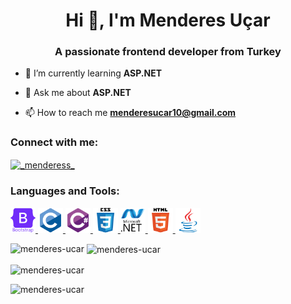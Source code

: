 <h1 align="center">Hi 👋, I'm Menderes Uçar</h1>
<h3 align="center">A passionate frontend developer from Turkey</h3>


- 🌱 I’m currently learning **ASP.NET**

- 💬 Ask me about **ASP.NET**

- 📫 How to reach me **menderesucar10@gmail.com**

<h3 align="left">Connect with me:</h3>
<p align="left">
<a href="https://instagram.com/_menderess_" target="blank"><img align="center" src="https://raw.githubusercontent.com/rahuldkjain/github-profile-readme-generator/master/src/images/icons/Social/instagram.svg" alt="_menderess_" height="30" width="40" /></a>
</p>

<h3 align="left">Languages and Tools:</h3>
<p align="left"> <a href="https://getbootstrap.com" target="_blank" rel="noreferrer"> <img src="https://raw.githubusercontent.com/devicons/devicon/master/icons/bootstrap/bootstrap-plain-wordmark.svg" alt="bootstrap" width="40" height="40"/> </a> <a href="https://www.cprogramming.com/" target="_blank" rel="noreferrer"> <img src="https://raw.githubusercontent.com/devicons/devicon/master/icons/c/c-original.svg" alt="c" width="40" height="40"/> </a> <a href="https://www.w3schools.com/cs/" target="_blank" rel="noreferrer"> <img src="https://raw.githubusercontent.com/devicons/devicon/master/icons/csharp/csharp-original.svg" alt="csharp" width="40" height="40"/> </a> <a href="https://www.w3schools.com/css/" target="_blank" rel="noreferrer"> <img src="https://raw.githubusercontent.com/devicons/devicon/master/icons/css3/css3-original-wordmark.svg" alt="css3" width="40" height="40"/> </a> <a href="https://dotnet.microsoft.com/" target="_blank" rel="noreferrer"> <img src="https://raw.githubusercontent.com/devicons/devicon/master/icons/dot-net/dot-net-original-wordmark.svg" alt="dotnet" width="40" height="40"/> </a> <a href="https://www.w3.org/html/" target="_blank" rel="noreferrer"> <img src="https://raw.githubusercontent.com/devicons/devicon/master/icons/html5/html5-original-wordmark.svg" alt="html5" width="40" height="40"/> </a> <a href="https://www.java.com" target="_blank" rel="noreferrer"> <img src="https://raw.githubusercontent.com/devicons/devicon/master/icons/java/java-original.svg" alt="java" width="40" height="40"/> </a> </p>

<p><img align="left" src="https://github-readme-stats.vercel.app/api/top-langs?username=menderes-ucar&show_icons=true&locale=en&layout=compact" alt="menderes-ucar" /></p>

<p>&nbsp;<img align="center" src="https://github-readme-stats.vercel.app/api?username=menderes-ucar&show_icons=true&locale=en" alt="menderes-ucar" /></p>

<p><img align="center" src="https://github-readme-streak-stats.herokuapp.com/?user=menderes-ucar&" alt="menderes-ucar" /></p>

<p align="left"> <img src="https://komarev.com/ghpvc/?username=menderes-ucar&label=Profile%20views&color=0e75b6&style=flat" alt="menderes-ucar" /> </p>
